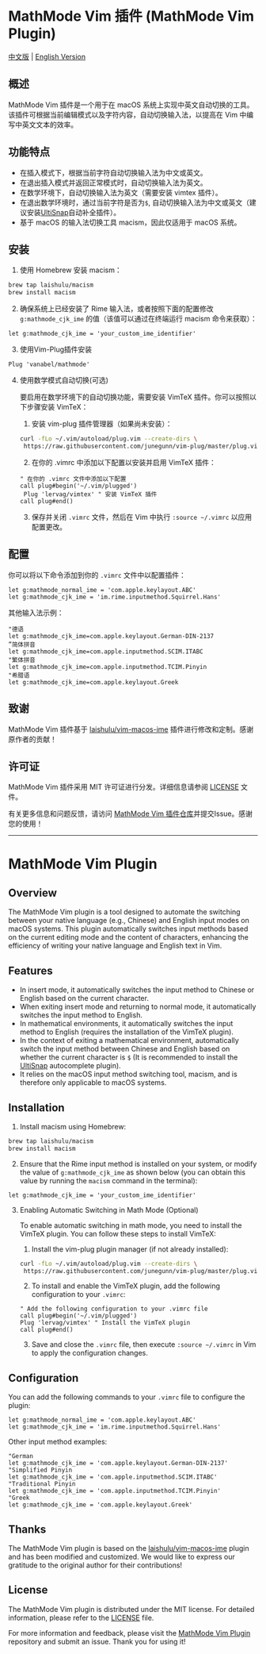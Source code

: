 # MathMode Vim 插件 (MathMode Vim Plugin)
[中文版](#概述) | [English Version](#mathmode-vim-plugin)
## 概述

MathMode Vim 插件是一个用于在 macOS 系统上实现中英文自动切换的工具。该插件可根据当前编辑模式以及字符内容，自动切换输入法，以提高在 Vim 中编写中英文文本的效率。

## 功能特点

- 在插入模式下，根据当前字符自动切换输入法为中文或英文。
- 在退出插入模式并返回正常模式时，自动切换输入法为英文。
- 在数学环境下，自动切换输入法为英文（需要安装 vimtex 插件）。
- 在退出数学环境时，通过当前字符是否为`$`, 自动切换输入法为中文或英文（建议安装[UltiSnap](https://github.com/SirVer/ultisnips)自动补全插件）。
- 基于 macOS 的输入法切换工具 macism，因此仅适用于 macOS 系统。

## 安装

1. 使用 Homebrew 安装 macism：

```bash
brew tap laishulu/macism
brew install macism
```
2. 确保系统上已经安装了 Rime 输入法，或者按照下面的配置修改 `g:mathmode_cjk_ime` 的值（该值可以通过在终端运行 macism 命令来获取）：

```vimscript
let g:mathmode_cjk_ime = 'your_custom_ime_identifier'
```
3. 使用Vim-Plug插件安装

```vimscript
Plug 'vanabel/mathmode'
```   
4. 使用数学模式自动切换(可选)
   
   要启用在数学环境下的自动切换功能，需要安装 VimTeX 插件。你可以按照以下步骤安装 VimTeX：

   1. 安装 vim-plug 插件管理器（如果尚未安装）：


    ```bash
    curl -fLo ~/.vim/autoload/plug.vim --create-dirs \
     https://raw.githubusercontent.com/junegunn/vim-plug/master/plug.vim
    ```

   2. 在你的 .vimrc 中添加以下配置以安装并启用 VimTeX 插件：

   ```vimscript
   " 在你的 .vimrc 文件中添加以下配置
   call plug#begin('~/.vim/plugged')
    Plug 'lervag/vimtex' " 安装 VimTeX 插件
   call plug#end()
   ```

    3. 保存并关闭 `.vimrc` 文件，然后在 Vim 中执行 `:source ~/.vimrc` 以应用配置更改。
     
## 配置
你可以将以下命令添加到你的 `.vimrc` 文件中以配置插件：

```vimscript
let g:mathmode_normal_ime = 'com.apple.keylayout.ABC'
let g:mathmode_cjk_ime = 'im.rime.inputmethod.Squirrel.Hans'
```
其他输入法示例：
```vimscript
"德语
let g:mathmode_cjk_ime=com.apple.keylayout.German-DIN-2137
”简体拼音
let g:mathmode_cjk_ime=com.apple.inputmethod.SCIM.ITABC
"繁体拼音
let g:mathmode_cjk_ime=com.apple.inputmethod.TCIM.Pinyin
"希腊语
let g:mathmode_cjk_ime=com.apple.keylayout.Greek
```
## 致谢

MathMode Vim 插件基于 [laishulu/vim-macos-ime](https://github.com/laishulu/vim-macos-ime) 插件进行修改和定制。感谢原作者的贡献！


## 许可证

MathMode Vim 插件采用 MIT 许可证进行分发。详细信息请参阅 [LICENSE](https://github.com/vanabel/mathmode/edit/main/LICENSE) 文件。

有关更多信息和问题反馈，请访问 [MathMode Vim 插件仓库](https://github.com/vanabel/mathmode)并提交Issue。感谢您的使用！

----

# MathMode Vim Plugin

## Overview

The MathMode Vim plugin is a tool designed to automate the switching between your native language (e.g., Chinese) and English input modes on macOS systems. This plugin automatically switches input methods based on the current editing mode and the content of characters, enhancing the efficiency of writing your native language and English text in Vim.

## Features

- In insert mode, it automatically switches the input method to Chinese or English based on the current character.
- When exiting insert mode and returning to normal mode, it automatically switches the input method to English.
- In mathematical environments, it automatically switches the input method to English (requires the installation of the VimTeX plugin).
- In the context of exiting a mathematical environment, automatically switch the input method between Chinese and English based on whether the current character is `$` (It is recommended to install the [UltiSnap](https://github.com/SirVer/ultisnips) autocomplete plugin).
- It relies on the macOS input method switching tool, macism, and is therefore only applicable to macOS systems.

## Installation

1. Install macism using Homebrew:

```bash
brew tap laishulu/macism
brew install macism
```
2. Ensure that the Rime input method is installed on your system, or modify the value of `g:mathmode_cjk_ime` as shown below (you can obtain this value by running the `macism` command in the terminal):

```vimscript
let g:mathmode_cjk_ime = 'your_custom_ime_identifier'
```
3. Enabling Automatic Switching in Math Mode (Optional)

    To enable automatic switching in math mode, you need to install the VimTeX plugin. You can follow these steps to install VimTeX:

    1. Install the vim-plug plugin manager (if not already installed):

    ```bash
    curl -fLo ~/.vim/autoload/plug.vim --create-dirs \
     https://raw.githubusercontent.com/junegunn/vim-plug/master/plug.vim
    ```
    2. To install and enable the VimTeX plugin, add the following configuration to your `.vimrc`:

    ```vimscript
    " Add the following configuration to your .vimrc file
    call plug#begin('~/.vim/plugged')
    Plug 'lervag/vimtex' " Install the VimTeX plugin
    call plug#end()
    ```
    3. Save and close the `.vimrc` file, then execute `:source ~/.vimrc` in Vim to apply the configuration changes.

## Configuration

You can add the following commands to your `.vimrc` file to configure the plugin:

```vimscript
let g:mathmode_normal_ime = 'com.apple.keylayout.ABC'
let g:mathmode_cjk_ime = 'im.rime.inputmethod.Squirrel.Hans'
```
Other input method examples:
```vimscript
"German
let g:mathmode_cjk_ime = 'com.apple.keylayout.German-DIN-2137'
"Simplified Pinyin
let g:mathmode_cjk_ime = 'com.apple.inputmethod.SCIM.ITABC'
"Traditional Pinyin
let g:mathmode_cjk_ime = 'com.apple.inputmethod.TCIM.Pinyin'
"Greek
let g:mathmode_cjk_ime = 'com.apple.keylayout.Greek'
```
## Thanks

The MathMode Vim plugin is based on the [laishulu/vim-macos-ime](https://github.com/laishulu/vim-macos-ime) plugin and has been modified and customized. We would like to express our gratitude to the original author for their contributions!

## License

The MathMode Vim plugin is distributed under the MIT license. For detailed information, please refer to the [LICENSE]([https://opensource.org/licenses/MIT](https://github.com/vanabel/mathmode/edit/main/LICENSE)) file.


For more information and feedback, please visit the [MathMode Vim Plugin](https://github.com/vanabel/mathmode) repository and submit an issue. Thank you for using it!
